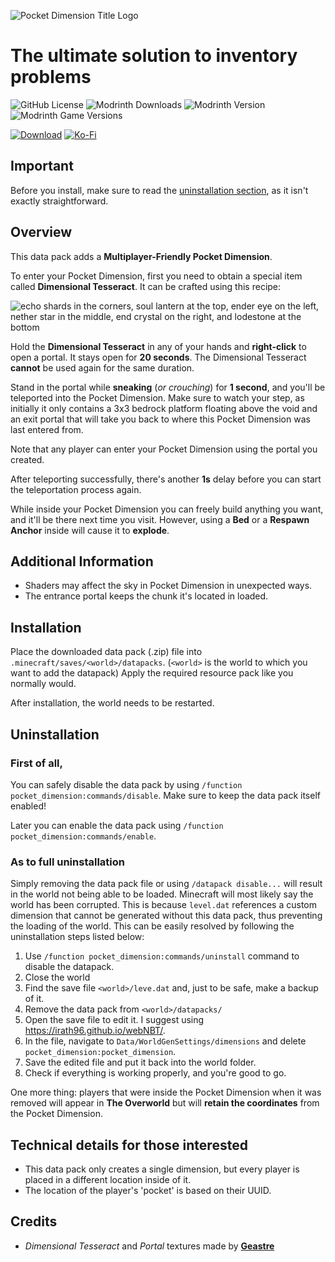 ![Pocket Dimension Title Logo](https://raw.githubusercontent.com/RafalBerezin/Pocket_Dimension/master/resources/Pocket_Dimension-Title.png)

# The ultimate solution to inventory problems

![GitHub License](https://img.shields.io/github/license/RafalBerezin/Pocket_Dimension?style=for-the-badge&logo=github)
![Modrinth Downloads](https://img.shields.io/modrinth/dt/xq9BFV3E?style=for-the-badge&logo=modrinth)
![Modrinth Version](https://img.shields.io/modrinth/v/xq9BFV3E?style=for-the-badge&logo=modrinth)
![Modrinth Game Versions](https://img.shields.io/modrinth/game-versions/xq9BFV3E?style=for-the-badge&logo=modrinth)

[![Download](https://img.shields.io/badge/Download-gray?style=for-the-badge&logo=modrinth)](https://modrinth.com/datapack/pocket-dimension/versions)
[![Ko-Fi](https://img.shields.io/badge/Support%20me%20on%20Ko--fi-F16061?style=for-the-badge&logo=ko-fi&logoColor=white)](https://ko-fi.com/rafalberezin)

## Important
Before you install, make sure to read the [uninstallation section](#uninstallation), as it isn't exactly straightforward.

## Overview

This data pack adds a **Multiplayer-Friendly Pocket Dimension**.

To enter your Pocket Dimension, first you need to obtain a special item called **Dimensional Tesseract**. It can be crafted using this recipe:

![echo shards in the corners, soul lantern at the top, ender eye on the left, nether star in the middle, end crystal on the right, and lodestone at the bottom](https://raw.githubusercontent.com/RafalBerezin/Pocket_Dimension/master/resources/Recipe.png)

Hold the **Dimensional Tesseract** in any of your hands and **right-click** to open a portal. It stays open for **20 seconds**. The Dimensional Tesseract **cannot** be used again for the same duration.

Stand in the portal while **sneaking** (*or crouching*) for **1 second**, and you'll be teleported into the Pocket Dimension. Make sure to watch your step, as initially it only contains a 3x3 bedrock platform floating above the void and an exit portal that will take you back to where this Pocket Dimension was last entered from.

Note that any player can enter your Pocket Dimension using the portal you created.

After teleporting successfully, there's another **1s** delay before you can start the teleportation process again.

While inside your Pocket Dimension you can freely build anything you want, and it'll be there next time you visit. However, using a **Bed** or a **Respawn Anchor** inside will cause it to **explode**.

## Additional Information

- Shaders may affect the sky in Pocket Dimension in unexpected ways.
- The entrance portal keeps the chunk it's located in loaded.

## Installation

Place the downloaded data pack (.zip) file into `.minecraft/saves/<world>/datapacks`.
(`<world>` is the world to which you want to add the datapack)
Apply the required resource pack like you normally would.

After installation, the world needs to be restarted.

## Uninstallation

### First of all,

You can safely disable the data pack by using `/function pocket_dimension:commands/disable`. Make sure to keep the data pack itself enabled!

Later you can enable the data pack using `/function pocket_dimension:commands/enable`.

### As to full uninstallation

Simply removing the data pack file or using `/datapack disable...` will result in the world not being able to be loaded. Minecraft will most likely say the world has been corrupted. This is because `level.dat` references a custom dimension that cannot be generated without this data pack, thus preventing the loading of the world. This can be easily resolved by following the uninstallation steps listed below:

1. Use `/function pocket_dimension:commands/uninstall` command to disable the datapack.
2. Close the world
3. Find the save file `<world>/leve.dat` and, just to be safe, make a backup of it.
4. Remove the data pack from `<world>/datapacks/`
5. Open the save file to edit it. I suggest using <https://irath96.github.io/webNBT/>.
6. In the file, navigate to `Data/WorldGenSettings/dimensions` and delete `pocket_dimension:pocket_dimension`.
7. Save the edited file and put it back into the world folder.
8. Check if everything is working properly, and you're good to go.

One more thing: players that were inside the Pocket Dimension when it was removed will appear in **The Overworld** but will **retain the coordinates** from the Pocket Dimension.

## Technical details for those interested

- This data pack only creates a single dimension, but every player is placed in a different location inside of it.
- The location of the player's 'pocket' is based on their UUID.

## Credits

- *Dimensional Tesseract* and *Portal* textures made by [**Geastre**](https://geastre.artstation.com/)
